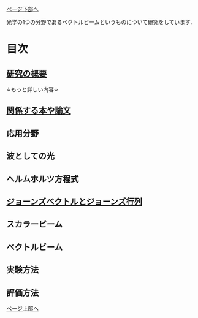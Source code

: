 <!-- $$
\begin{aligned}
\begin{bmatrix}

\end{bmatrix}
\end{aligned}
$$ -->

<!-- <p align="center">
<img src="https://github.com/sk0ik/Vector_Beam/blob/main/Gif/x_linear_polarization.png" alt="サンプル画像" width="300">
</p> -->

<!-- | ![GIF1](https://github.com/sk0ik/Vector_Beam/blob/main/GIF/x_pol_normal-ezgif.com-crop.gif) | ![GIF2](https://github.com/sk0ik/Vector_Beam/blob/main/GIF/x_polarization_amp-ezgif.com-crop.gif) | ![GIF3](https://github.com/sk0ik/Vector_Beam/blob/main/GIF/x_polarization_freq-ezgif.com-crop.gif) |
|:---:|:---:|:---:|
| GIF1 Caption | GIF2 Caption | GIF3 Caption | -->

<!-- | ![GIF1](https://github.com/sk0ik/Vector_Beam/blob/main/GIF/x_pol_normal-ezgif.com-crop.gif)|
|:---:|
| GIF1 Caption | -->

[ページ下部へ](#under)
<a id="top"></a>

光学の1つの分野であるベクトルビームというものについて研究をしています.

# 目次

## [研究の概要](https://github.com/sk0ik/Vector_Beam/blob/main/File/000.Summary.md)

↓もっと詳しい内容↓

## [関係する本や論文](https://github.com/sk0ik/Vector_Beam/blob/main/File/001.Papers.md)

## 応用分野

<!-- ## [応用分野](https://github.com/sk0ik/Vector_Beam/blob/main/File/002.Application.md) -->

## 波としての光

<!-- ## [波としての光](https://github.com/sk0ik/Vector_Beam/blob/main/File/003.Introduction.md) -->

## ヘルムホルツ方程式

<!-- ## [ヘルムホルツ方程式](https://github.com/sk0ik/Vector_Beam/blob/main/File/004.Helmholtz_Equation.md) -->

## [ジョーンズベクトルとジョーンズ行列](https://github.com/sk0ik/Vector_Beam/blob/main/File/005.Jones_Vector_Jones_Matrix.md)

## スカラービーム

<!-- ## [スカラービーム](https://github.com/sk0ik/Vector_Beam/blob/main/File/006.Scalar_Beam.md) -->

## ベクトルビーム

<!-- ## [ベクトルビーム](https://github.com/sk0ik/Vector_Beam/blob/main/File/007.Vector_Beam.md) -->

## 実験方法

<!-- ## [実験方法](https://github.com/sk0ik/Vector_Beam/blob/main/File/008.Experiment.md) -->

## 評価方法

<!-- ## [評価方法](https://github.com/sk0ik/Vector_Beam/blob/main/File/009.Evaluation.md) -->

<!-- 1.  [機械学習](https://github.com/sk0ik/Vector_Beam/blob/main/File/013Machine_Learning.md)

1.  [メモ](https://github.com/sk0ik/Vector_Beam/blob/main/File/999.Draft.md) -->

<a id="under"></a>

[ページ上部へ](#top)
